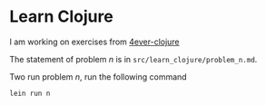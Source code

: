 # Learn Clojure

I am working on exercises from [4ever-clojure](https://4clojure.oxal.org/)

The statement of problem *n* is in `src/learn_clojure/problem_n.md`.

Two run problem *n*, run the following command

```shell
lein run n
```

